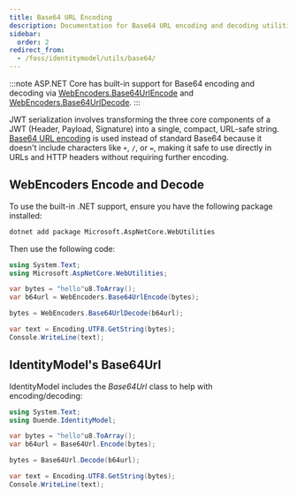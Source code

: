 ```yaml
---
title: Base64 URL Encoding
description: Documentation for Base64 URL encoding and decoding utilities in IdentityModel, used for JWT token serialization
sidebar:
  order: 2
redirect_from:
  - /foss/identitymodel/utils/base64/
---
```


:::note
ASP.NET Core has built-in support for Base64 encoding and decoding via
[WebEncoders.Base64UrlEncode](https://docs.microsoft.com/en-us/dotnet/api/microsoft.aspnetcore.webutilities.webencoders.base64urlencode)
and
[WebEncoders.Base64UrlDecode](https://docs.microsoft.com/en-us/dotnet/api/microsoft.aspnetcore.webutilities.webencoders.base64urldecode).
:::

JWT serialization involves transforming the three core components of a JWT (Header, Payload, Signature) into a single, compact, URL-safe string. [Base64 URL encoding](https://tools.ietf.org/html/rfc4648#section-5) is used instead of standard Base64 because it doesn't include characters like `+`, `/`, or `=`, making it safe to use directly in URLs and HTTP headers without requiring further encoding.

## WebEncoders Encode and Decode

To use the built-in .NET support, ensure you have the following package installed:

```bash
dotnet add package Microsoft.AspNetCore.WebUtilities
```

Then use the following code:

```csharp
using System.Text;
using Microsoft.AspNetCore.WebUtilities;

var bytes = "hello"u8.ToArray();
var b64url = WebEncoders.Base64UrlEncode(bytes);

bytes = WebEncoders.Base64UrlDecode(b64url);

var text = Encoding.UTF8.GetString(bytes); 
Console.WriteLine(text);
```

## IdentityModel's Base64Url

IdentityModel includes the *Base64Url* class to help with
encoding/decoding:

```csharp
using System.Text;
using Duende.IdentityModel;

var bytes = "hello"u8.ToArray();
var b64url = Base64Url.Encode(bytes);

bytes = Base64Url.Decode(b64url);

var text = Encoding.UTF8.GetString(bytes); 
Console.WriteLine(text);
```
